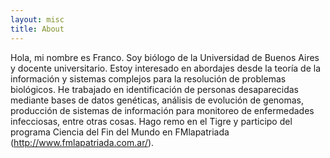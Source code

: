 ```yaml
---
layout: misc
title: About
---
```


Hola, mi nombre es Franco. Soy biólogo de la Universidad de Buenos Aires y docente universitario. Estoy interesado en abordajes desde la teoría de la información y sistemas complejos para la resolución de problemas biológicos. He trabajado en identificación de personas desaparecidas mediante bases de datos genéticas, análisis de evolución de genomas, producción de sistemas de información para monitoreo de enfermedades infecciosas, entre otras cosas. Hago remo en el Tigre y participo del programa Ciencia del Fin del Mundo en FMlapatriada (http://www.fmlapatriada.com.ar/).
